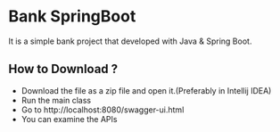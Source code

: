 # Bank SpringBoot

It is a simple bank project that developed with Java & Spring Boot.

## How to Download ?

- Download the file as a zip file and open it.(Preferably in Intellij IDEA)
- Run the main class
- Go to http://localhost:8080/swagger-ui.html
- You can examine the APIs
